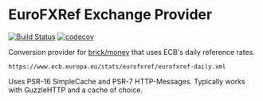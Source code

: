 EuroFXRef Exchange Provider
======

[![Build Status](https://travis-ci.org/tomlankhorst/eurofxref-exchange-provider.svg?branch=master)](https://travis-ci.org/tomlankhorst/eurofxref-exchange-provider)
[![codecov](https://codecov.io/gh/tomlankhorst/eurofxref-exchange-provider/branch/master/graph/badge.svg)](https://codecov.io/gh/tomlankhorst/eurofxref-exchange-provider)

Conversion provider for [brick/money](https://github.com/brick/money) that uses ECB's daily reference rates.

    https://www.ecb.europa.eu/stats/eurofxref/eurofxref-daily.xml
    
Uses PSR-16 SimpleCache and PSR-7 HTTP-Messages.
Typically works with GuzzleHTTP and a cache of choice. 
